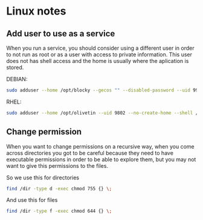 # Linux notes

## Add user to use as a service

When you run a service, you should consider using a different user
 in order to not run as root or as a user with access to private
 information. This user does not has shell access and the home is
 usually where the aplication is stored.

DEBIAN:

```sh
sudo adduser --home /opt/blocky --gecos "" --disabled-password --uid 9901 --shell /sbin/nologin blocky
```

RHEL: 

```sh
sudo adduser --home /opt/olivetin --uid 9802 --no-create-home --shell /sbin/nologin olivetin
```

## Change permission

When you want to change permissions on a recursive way, when you
 come across directories you got to be careful because they need
 to have executable permissions in order to be able to explore
 them, but you may not want to give this permissions to the files.

So we use this for directories

```sh
find /dir -type d -exec chmod 755 {} \;
```

And use this for files

```sh
find /dir -type f -exec chmod 644 {} \;
```
